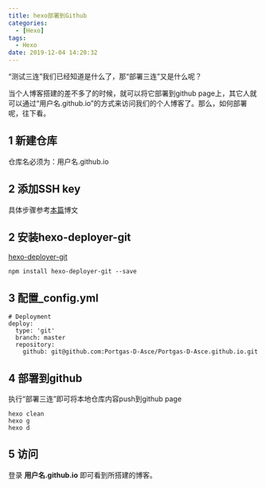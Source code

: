 ```yaml
---
title: hexo部署到Github
categories:
  - [Hexo]
tags:
  - Hexo
date: 2019-12-04 14:20:32
---
```


“测试三连”我们已经知道是什么了，那“部署三连”又是什么呢？
<!-- more -->
当个人博客搭建的差不多了的时候，就可以将它部署到github page上，其它人就可以通过“用户名.github.io”的方式来访问我们的个人博客了。那么，如何部署呢，往下看。

## 1 新建仓库
仓库名必须为：用户名.github.io
## 2 添加SSH key
具体步骤参考[本篇](https://portgas-d-asce.com/2019/12/18/Github%E6%B7%BB%E5%8A%A0SSH-key/)博文
## 2 安装hexo-deployer-git
[hexo-deployer-git](https://github.com/hexojs/hexo-deployer-git)
```
npm install hexo-deployer-git --save
```
## 3 配置_config.yml
```
# Deployment
deploy:
  type: 'git'
  branch: master
  repository: 
    github: git@github.com:Portgas-D-Asce/Portgas-D-Asce.github.io.git
```
## 4 部署到github
执行“部署三连”即可将本地仓库内容push到github page
```
hexo clean
hexo g
hexo d
```
## 5 访问
登录 **用户名.github.io** 即可看到所搭建的博客。
